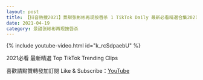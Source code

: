 ```yaml
---
layout: post
title: 【抖音熱搜2021】景甜张彬彬再现按唇杀 1 TikTok Daily 最新必看精選合集2021 04 19
date: 2021-04-19
category: 景甜张彬彬再现按唇杀
---
```


{% include youtube-video.html id="k_rcSdpaebU" %}

2021必看 最新精選 Top TikTok Trending Clips

喜歡請點贊轉發加訂閱 Like & Subscribe：[YouTube](https://www.youtube.com/channel/UCAoR7VcanIPd04uEq_GIylA/videos)

